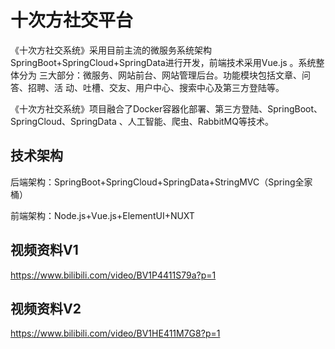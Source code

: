 # 十次方社交平台

《十次方社交系统》采用目前主流的微服务系统架构
SpringBoot+SpringCloud+SpringData进行开发，前端技术采用Vue.js 。系统整体分为
三大部分：微服务、网站前台、网站管理后台。功能模块包括文章、问答、招聘、活
动、吐槽、交友、用户中心、搜索中心及第三方登陆等。

《十次方社交系统》项目融合了Docker容器化部署、第三方登陆、SpringBoot、
SpringCloud、SpringData 、人工智能、爬虫、RabbitMQ等技术。

## 技术架构

后端架构：SpringBoot+SpringCloud+SpringData+StringMVC（Spring全家桶）

前端架构：Node.js+Vue.js+ElementUI+NUXT


## 视频资料V1
https://www.bilibili.com/video/BV1P4411S79a?p=1



## 视频资料V2
https://www.bilibili.com/video/BV1HE411M7G8?p=1
